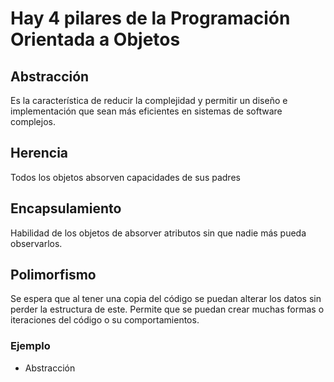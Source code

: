 # Hay 4 pilares de la Programación Orientada a Objetos

## Abstracción
Es la característica de reducir la complejidad y permitir un diseño e implementación que sean más eficientes en sistemas de software complejos.
## Herencia
Todos los objetos absorven capacidades de sus padres
## Encapsulamiento
Habilidad de los objetos de absorver atributos sin que nadie más pueda observarlos.
## Polimorfismo
Se espera que al tener una copia del código se puedan alterar los datos sin perder la estructura de este. 
Permite que se puedan crear muchas formas o iteraciones del código o su comportamientos. 

### Ejemplo
- Abstracción
